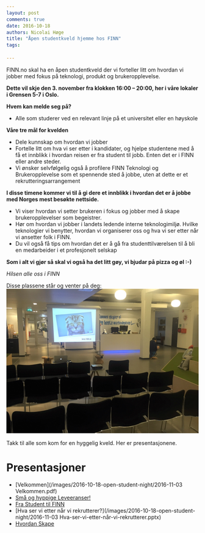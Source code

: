 ```yaml
---
layout: post
comments: true
date: 2016-10-18
authors: Nicolai Høge
title: "Åpen studentkveld hjemme hos FINN"
tags:

---
```



FINN.no skal ha en åpen studentkveld der vi forteller litt om hvordan vi jobber med fokus på teknologi, produkt og brukeropplevelse.

**Dette vil skje den 3. november fra klokken 16:00 – 20:00, her i våre lokaler i Grensen 5-7 i Oslo.**

**Hvem kan melde seg på?**

* Alle som studerer ved en relevant linje på et universitet eller en høyskole 


**Våre tre mål for kvelden**

* Dele kunnskap om hvordan vi jobber
* Fortelle litt om hva vi ser etter i kandidater, og hjelpe studentene med å få et innblikk i hvordan reisen er fra student til jobb. Enten det er i FINN eller andre steder.
* Vi ønsker selvfølgelig også å profilere FINN Teknologi og Brukeropplevelse som et spennende sted å jobbe, uten at dette er et rekrutteringsarrangement

 
**I disse timene kommer vi til å gi dere et innblikk i hvordan det er å jobbe med Norges mest besøkte nettside.**
 
* Vi viser hvordan vi setter brukeren i fokus og jobber med å skape brukeropplevelser som begeistrer.
* Hør om hvordan vi jobber i landets ledende interne teknologimiljø. Hvilke teknologier vi benytter, hvordan vi organiserer oss og hva vi ser etter når vi ansetter folk i FINN.
* Du vil også få tips om hvordan det er å gå fra studenttilværelsen til å bli en medarbeider i et profesjonelt selskap
 

**Som i alt vi gjør så skal vi også ha det litt gøy, vi bjudar på pizza og øl  :-)**

*Hilsen alle oss i FINN*

 
Disse plassene står og venter på deg:
![alt text](/images/2016-02-15-pen-fagkveld-presentasjoner/IMG_7612.jpg "Presentasjoner i resepsjonen.")
 

Takk til alle som kom for en hyggelig kveld. Her er presentasjonene.

# Presentasjoner

* [Velkommen](/images/2016-10-18-open-student-night/2016-11-03 Velkommen.pdf)
* [Små og hyppige Leveeranser!](/images/2016-10-18-open-student-night/FINN.no-Små-og-hyppige-leveranser.pdf)
* [Fra Student til FINN](/images/2016-10-18-open-student-night/fra-student-til-finn.pdf)
* [Hva ser vi etter når vi rekrutterer?](/images/2016-10-18-open-student-night/2016-11-03 Hva-ser-vi-etter-når-vi-rekrutterer.pptx)
* [Hvordan Skape](/images/2016-10-18-open-student-night/Hvordan-skape.pptx)

